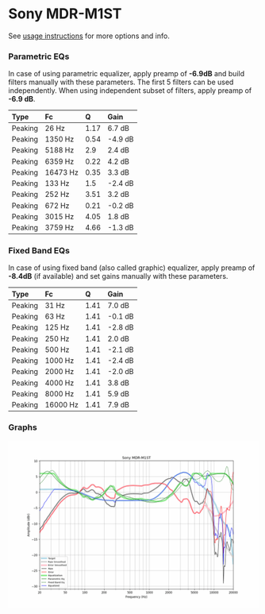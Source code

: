 # Sony MDR-M1ST
See [usage instructions](https://github.com/jaakkopasanen/AutoEq#usage) for more options and info.

### Parametric EQs
In case of using parametric equalizer, apply preamp of **-6.9dB** and build filters manually
with these parameters. The first 5 filters can be used independently.
When using independent subset of filters, apply preamp of **-6.9 dB**.

| Type    | Fc       |    Q | Gain    |
|:--------|:---------|:-----|:--------|
| Peaking | 26 Hz    | 1.17 | 6.7 dB  |
| Peaking | 1350 Hz  | 0.54 | -4.9 dB |
| Peaking | 5188 Hz  | 2.9  | 2.4 dB  |
| Peaking | 6359 Hz  | 0.22 | 4.2 dB  |
| Peaking | 16473 Hz | 0.35 | 3.3 dB  |
| Peaking | 133 Hz   | 1.5  | -2.4 dB |
| Peaking | 252 Hz   | 3.51 | 3.2 dB  |
| Peaking | 672 Hz   | 0.21 | -0.2 dB |
| Peaking | 3015 Hz  | 4.05 | 1.8 dB  |
| Peaking | 3759 Hz  | 4.66 | -1.3 dB |

### Fixed Band EQs
In case of using fixed band (also called graphic) equalizer, apply preamp of **-8.4dB**
(if available) and set gains manually with these parameters.

| Type    | Fc       |    Q | Gain    |
|:--------|:---------|:-----|:--------|
| Peaking | 31 Hz    | 1.41 | 7.0 dB  |
| Peaking | 63 Hz    | 1.41 | -0.1 dB |
| Peaking | 125 Hz   | 1.41 | -2.8 dB |
| Peaking | 250 Hz   | 1.41 | 2.0 dB  |
| Peaking | 500 Hz   | 1.41 | -2.1 dB |
| Peaking | 1000 Hz  | 1.41 | -2.4 dB |
| Peaking | 2000 Hz  | 1.41 | -2.0 dB |
| Peaking | 4000 Hz  | 1.41 | 3.8 dB  |
| Peaking | 8000 Hz  | 1.41 | 5.9 dB  |
| Peaking | 16000 Hz | 1.41 | 7.9 dB  |

### Graphs
![](./Sony%20MDR-M1ST.png)